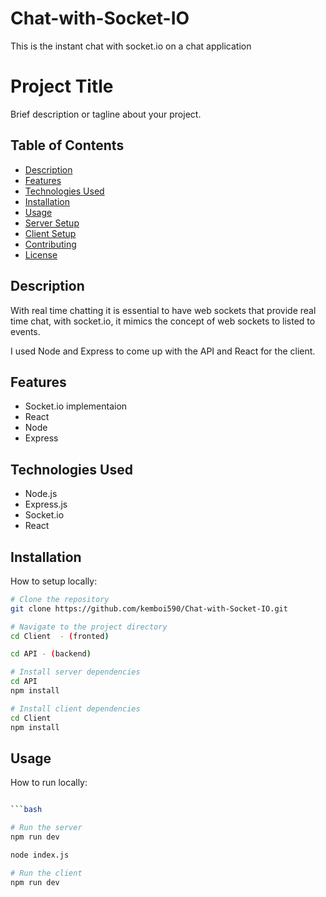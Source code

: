 # Chat-with-Socket-IO

This is the instant chat with socket.io on a chat application

# Project Title

Brief description or tagline about your project.

## Table of Contents

- [Description](#description)
- [Features](#features)
- [Technologies Used](#technologies-used)
- [Installation](#installation)
- [Usage](#usage)
- [Server Setup](#server-setup)
- [Client Setup](#client-setup)
- [Contributing](#contributing)
- [License](#license)

## Description

With real time chatting it is essential to have web sockets that provide real time chat, with socket.io, it mimics the concept of web sockets to listed to events.

I used Node and Express to come up with the API and React for the client.

## Features

- Socket.io implementaion
- React
- Node
- Express

## Technologies Used

- Node.js
- Express.js
- Socket.io
- React


## Installation

How to setup locally:

```bash
# Clone the repository
git clone https://github.com/kemboi590/Chat-with-Socket-IO.git

# Navigate to the project directory
cd Client  - (fronted)

cd API - (backend)

# Install server dependencies
cd API
npm install

# Install client dependencies
cd Client
npm install

```

## Usage

How to run locally:

```bash

```bash

# Run the server
npm run dev

node index.js

# Run the client
npm run dev


```	


